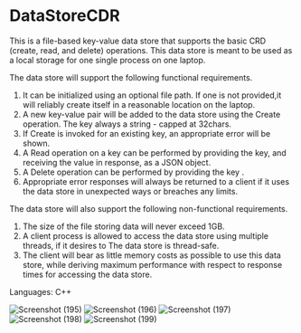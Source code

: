 # DataStoreCDR
This is a file-based key-value data store that supports the basic CRD (create, read, and delete) operations. This data store is meant to be used as a local storage for one single process on one laptop.

The data store will support the following functional requirements.

1. It can be initialized using an optional file path. If one is not provided,it will reliably create itself in a reasonable location on the laptop.
2. A new key-value pair will be added to the data store using the Create operation. The key always a string - capped at 32chars.
3. If Create is invoked for an existing key, an appropriate error will be shown.
4. A Read operation on a key can be performed by providing the key, and receiving the value in response, as a JSON object.
5. A Delete operation can be performed by providing the key .
6. Appropriate error responses will always be returned to a client if it uses the data store in unexpected ways or breaches any limits.


The data store will also support the following non-functional requirements.

1. The size of the file storing data will never exceed 1GB.
2. A client process is allowed to access the data store using multiple threads, if it desires to The data store is thread-safe.
3. The client will bear as little memory costs as possible to use this data store, while deriving maximum performance with respect to response times for accessing the data store.

Languages: C++





![Screenshot (195)](https://user-images.githubusercontent.com/74704102/103415145-e3985e00-4ba6-11eb-8df5-0b4bc3626333.png)
![Screenshot (196)](https://user-images.githubusercontent.com/74704102/103415149-e5622180-4ba6-11eb-9a6c-ef4ec615274e.png)
![Screenshot (197)](https://user-images.githubusercontent.com/74704102/103415153-e6934e80-4ba6-11eb-87f1-941448142d0c.png)
![Screenshot (198)](https://user-images.githubusercontent.com/74704102/103415154-e7c47b80-4ba6-11eb-99fe-2881294db3af.png)
![Screenshot (199)](https://user-images.githubusercontent.com/74704102/103415155-e98e3f00-4ba6-11eb-964c-8f7b3d0d0295.png)
